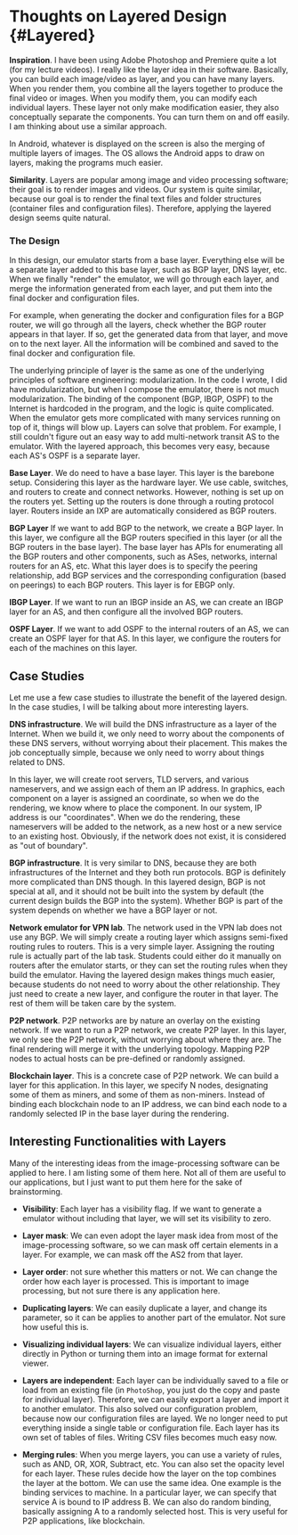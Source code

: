 
# Thoughts on Layered Design {#Layered}


**Inspiration**. I have been using Adobe Photoshop and Premiere quite a lot (for my lecture videos). I really like the layer idea in their software. Basically, you can build each image/video as layer, and you can have many layers. When you render them, you combine all the layers together to produce the final video or images. When you modify them, you can modify each individual layers. These layer not only make modification easier, they also conceptually separate the components. You can turn them on and off easily. I am thinking about use a similar approach. 

In Android, whatever is displayed on the screen is also the merging of multiple layers of images. The OS allows the Android apps to draw on layers, making the programs much easier. 

**Similarity**. Layers are popular among image and video processing software; their goal is to render images and videos. Our system is quite similar, because our goal is to render the final text files and folder structures (container files and configuration files). Therefore, applying the layered design seems quite natural.

### The Design 

In this design, our emulator starts from a base layer. Everything else will be a separate layer added to this base layer, such as BGP layer, DNS layer, etc. When we finally "render" the emulator, we will go through each layer, and merge the information generated from each layer, and put them into the final docker and configuration files. 

For example, when generating the docker and configuration files for a BGP router, we will go through all the layers, check whether the BGP router appears in that layer. If so, get the generated data from that layer, and move on to the next layer. All the information will be combined and saved to the final docker and configuration file. 

The underlying principle of layer is the same as one of the underlying principles of software engineering: modularization. In the code I wrote, I did have modularization, but when I compose the emulator, there is not much modularization. The binding of the component (BGP, IBGP, OSPF) to the Internet is hardcoded in the program, and the logic is quite complicated. When the emulator gets more complicated with many services running on top of it, things will blow up. Layers can solve that problem. For example, I still couldn't figure out an easy way to add multi-network transit AS to the emulator. With the layered approach, this becomes very easy, because each AS's OSPF is a separate layer.

**Base Layer**. We do need to have a base layer. This layer is the barebone setup. Considering this layer as the hardware layer. We use cable, switches, and routers to create and connect networks. However, nothing is set up on the routers yet. Setting up the routers is done through a routing protocol layer. Routers inside an IXP are automatically considered as BGP routers.

**BGP Layer** If we want to add BGP to the network, we create a BGP layer. In this layer, we configure all the BGP routers specified in this layer (or all the BGP routers in the base layer). The base layer has APIs for enumerating all the BGP routers and other components, such as ASes, networks, internal routers for an AS, etc. What this layer does is to specify the peering relationship, add BGP services and the corresponding configuration (based on peerings) to each BGP routers. This layer is for EBGP only.

**IBGP Layer**. If we want to run an IBGP inside an AS, we can create an IBGP layer for an AS, and then configure all the involved BGP routers. 

**OSPF Layer**. If we want to add OSPF to the internal routers of an AS, we can create an OSPF layer for that AS. In this layer, we configure the routers for each of the machines on this layer. 


## Case Studies 

Let me use a few case studies to illustrate the benefit of the layered design. In the case studies, I will be talking about more interesting layers.   

**DNS infrastructure**. We will build the DNS infrastructure as a layer of the Internet. When we build  it,  we only need to worry about the components of these DNS servers, without worrying about their placement. This makes the job conceptually simple, because we only need to worry about things related to DNS.  

In this layer, we will create root servers, TLD servers, and various nameservers, and we assign each of them an IP address. In graphics, each component on a layer is assigned an coordinate, so when we do the rendering, we know where to place the component. In our system, IP address is our "coordinates". When we do the rendering, these nameservers will be added to the network, as a new host or a new service to an existing host. Obviously, if the network does not exist, it is considered as "out of boundary".

**BGP infrastructure**. It is very similar to DNS, because they are both infrastructures of the Internet and they both run protocols. BGP is definitely more complicated than DNS though.  In this layered design, BGP is not special at all, and it should not be built into the system by default (the current design builds the BGP into the system). Whether BGP is part of the system depends on whether we have a BGP layer or not.

**Network emulator for VPN lab**.  The network used in the VPN lab does not use any BGP. We will simply create a routing layer which assigns semi-fixed routing rules to routers. This is a very simple layer. Assigning the routing rule is actually part of the lab task. Students could either do it manually on routers after the emulator starts, or they can set the routing rules when they build the emulator. Having the layered design makes things much easier, because students do not need to worry about the other relationship. They just need to create a new layer, and configure the router in that layer. The rest of them will be taken care by the system.     

**P2P network**. P2P networks are by nature an overlay on the existing network. If we want to run a P2P network, we create P2P layer. In this layer, we only see the P2P network, without worrying about where they are. The final rendering will merge it with the underlying topology. Mapping P2P nodes to actual hosts can be pre-defined or randomly assigned.  


**Blockchain layer**. This is a concrete case of P2P network. We can build a layer for this application. In this layer, we specify N nodes, designating some of them as miners, and some of them as non-miners. Instead of binding each blockchain node to an IP address, we can bind each node to a randomly selected IP in the base layer during the rendering.  


## Interesting Functionalities with Layers

Many of the interesting ideas from the image-processing software can be applied to here. I am listing some of them here. Not all of them are useful to our applications, but I just want to put them here for the sake of brainstorming. 

- **Visibility**: Each layer has a visibility flag. If we want to generate a emulator without including that layer, we will set its visibility to zero.  

- **Layer mask**: We can even adopt the layer mask idea from most of the image-processing software, so we can mask off certain elements in a layer. For example, we can mask off the AS2 from that layer.  

- **Layer order**: not sure whether this matters or not. We can change the order how each layer is processed. This is important to image processing, but not sure there is any application here. 

- **Duplicating layers**: We can easily duplicate a layer, and change its parameter, so it can be applies to another part of the emulator.  Not sure how useful this is. 

- **Visualizing individual layers**: We can visualize individual layers, either directly in Python or turning them into an image format for external viewer. 

- **Layers are independent**: Each layer can be individually saved to a file or load from an existing file (in ```PhotoShop```, you just do the copy and paste for individual layer). Therefore, we can easily export a layer and import it to another emulator. This also solved our configuration problem, because now our configuration files are layed. We no longer need to put everything inside a single table or configuration file. Each layer has its own set of tables of files. Writing CSV files becomes much easy now.  

- **Merging rules**: When you merge layers, you can use a variety of rules, such as AND, OR, XOR, Subtract, etc. You can also set the opacity level for each layer. These rules decide how the layer on the top combines the layer at the bottom. We can use the same idea. One example is the binding services to machine. In a particular layer, we can specify that service A is bound to IP address B. We can also do random binding, basically assigning A to a randomly selected host. This is very useful for P2P applications, like blockchain. 
